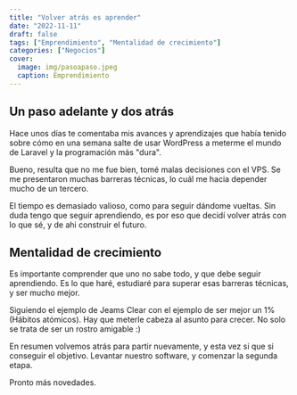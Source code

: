 ```yaml
---
title: "Volver atrás es aprender"
date: "2022-11-11"
draft: false
tags: ["Emprendimiento", "Mentalidad de crecimiento"]
categories: ["Negocios"]
cover:
  image: img/pasoapaso.jpeg
  caption: Emprendimiento
---
```


## Un paso adelante y dos atrás

Hace unos días te comentaba mis avances y aprendizajes que había tenido sobre cómo en una semana salte de usar WordPress a meterme el mundo de Laravel y la programación más "dura".

Bueno, resulta que no me fue bien, tomé malas decisiones con el VPS. Se me presentaron muchas barreras técnicas, lo cuál me hacia depender mucho de un tercero.

El tiempo es demasiado valioso, como para seguir dándome vueltas. Sin duda tengo que seguir aprendiendo, es por eso que decidí volver atrás con lo que sé, y de ahi construir el futuro.

## Mentalidad de crecimiento

Es importante comprender que uno no sabe todo, y que debe seguir aprendiendo. Es lo que haré, estudiaré para superar esas barreras técnicas, y ser mucho mejor.

Siguiendo el ejemplo de Jeams Clear con el ejemplo de ser mejor un 1% (Hábitos atómicos). Hay que meterle cabeza al asunto para crecer. No solo se trata de ser un rostro amigable :)

En resumen volvemos atrás para partir nuevamente, y esta vez si que si conseguir el objetivo. Levantar nuestro software, y comenzar la segunda etapa.

Pronto más novedades.
